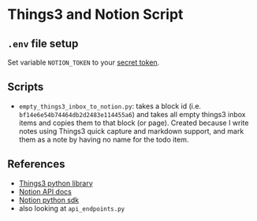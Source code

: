 # Things3 and Notion Script

## `.env` file setup

Set variable `NOTION_TOKEN` to your [secret token](https://developers.notion.com/docs/authorization).

## Scripts

- `empty_things3_inbox_to_notion.py`: takes a block id (i.e. `bf14e6e54b74464db2d2483e114455a6`) and takes all empty things3 inbox items and copies them to that block (or page). Created because I write notes using Things3 quick capture and markdown support, and mark them as a note by having no name for the todo item.

## References

- [Things3 python library](https://github.com/thingsapi/things.py#documentation)
- [Notion API docs](https://developers.notion.com/docs/getting-started)
- [Notion python sdk](https://github.com/ramnes/notion-sdk-py)
- also looking at `api_endpoints.py`
